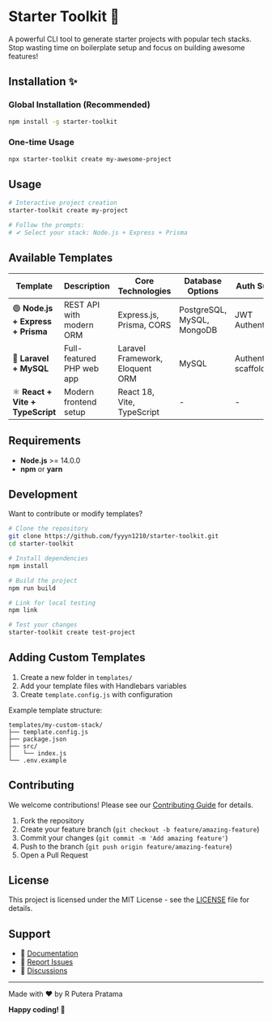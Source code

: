 # Starter Toolkit 🚀

A powerful CLI tool to generate starter projects with popular tech stacks. Stop wasting time on boilerplate setup and focus on building awesome features!


## Installation  ✨

### Global Installation (Recommended)
```bash
npm install -g starter-toolkit
```

### One-time Usage
```bash
npx starter-toolkit create my-awesome-project
```

## Usage

```bash
# Interactive project creation
starter-toolkit create my-project

# Follow the prompts:
# ✔ Select your stack: Node.js + Express + Prisma
```

## Available Templates

| Template | Description | Core Technologies | Database Options | Auth Support |
|----------|-------------|-------------------|------------------|--------------|
| 🟢 **Node.js + Express + Prisma** | REST API with modern ORM | Express.js, Prisma, CORS | PostgreSQL, MySQL, MongoDB | JWT Authentication |
| 🔴 **Laravel + MySQL** | Full-featured PHP web app | Laravel Framework, Eloquent ORM | MySQL | Authentication scaffolding |
| ⚛️ **React + Vite + TypeScript** | Modern frontend setup | React 18, Vite, TypeScript | - | - |


## Requirements

- **Node.js** >= 14.0.0
- **npm** or **yarn**

## Development

Want to contribute or modify templates?

```bash
# Clone the repository
git clone https://github.com/fyyyn1210/starter-toolkit.git
cd starter-toolkit

# Install dependencies
npm install

# Build the project
npm run build

# Link for local testing
npm link

# Test your changes
starter-toolkit create test-project
```

## Adding Custom Templates

1. Create a new folder in `templates/`
2. Add your template files with Handlebars variables
3. Create `template.config.js` with configuration


Example template structure:
```
templates/my-custom-stack/
├── template.config.js
├── package.json
├── src/
│   └── index.js
└── .env.example
```

## Contributing

We welcome contributions! Please see our [Contributing Guide](CONTRIBUTING.md) for details.

1. Fork the repository
2. Create your feature branch (`git checkout -b feature/amazing-feature`)
3. Commit your changes (`git commit -m 'Add amazing feature'`)
4. Push to the branch (`git push origin feature/amazing-feature`)
5. Open a Pull Request

## License

This project is licensed under the MIT License - see the [LICENSE](LICENSE) file for details.

## Support

- 📖 [Documentation](https://github.com/fyyyn1210/starter-toolkit/wiki)
- 🐛 [Report Issues](https://github.com/fyyyn1210/starter-toolkit/issues)
- 💬 [Discussions](https://github.com/fyyyn1210/starter-toolkit/discussions)

---

Made with ❤️ by R Putera Pratama

**Happy coding! 🎉**